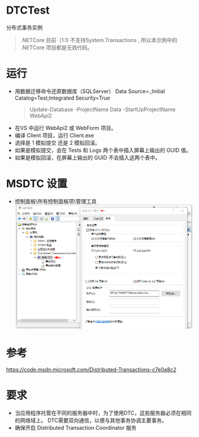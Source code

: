 # DTCTest
分布式事务实例
> .NETCore 目前（1.1) 不支持System.Transactions , 所以本示例中的 .NETCore 项目都是无效代码。

# 运行
* 用数据迁移命令还原数据库（SQLServer） Data Source=.;Initial Catalog=Test;Integrated Security=True
	> Update-Database -ProjectName Data -StartUpProjectName WebApi2
* 在VS 中运行 WebApi2 或 WebForm 项目。
* 编译 Client 项目，运行 Client.exe 
* 选择是 1 模拟提交 还是 2 模拟回滚。
* 如果是模拟提交，会在 Tests 和 Logs 两个表中插入屏幕上输出的 GUID 值。
* 如果是模拟回滚，在屏幕上输出的 GUID 不会插入这两个表中。

# MSDTC 设置
* 控制面板\所有控制面板项\管理工具
![设置](https://github.com/gruan01/DTCTest/blob/master/DTC.png)

# 参考
https://code.msdn.microsoft.com/Distributed-Transactions-c7e0a8c2

# 要求
* 当应用程序托管在不同的服务器中时，为了使用DTC，这些服务器必须在相同的网络域上。 DTC需要双向通信，以便与其他事务协调主要事务。
* 确保开启 Distributed Transaction Coordinator 服务
